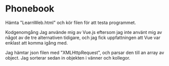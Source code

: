 # Phonebook
Hämta "LearnWeb.html" och kör filen för att testa programmet.

Kodgenomgång
Jag använde mig av Vue.js eftersom jag inte använt mig av något av de tre alternativen tidigare, och jag fick uppfattningen att Vue var enklast att komma igång med.

Jag hämtar json filen med "XMLHttpRequest", och parsar den till an array av object. Jag sorterar sedan in objekten i vänner och kollegor. 
